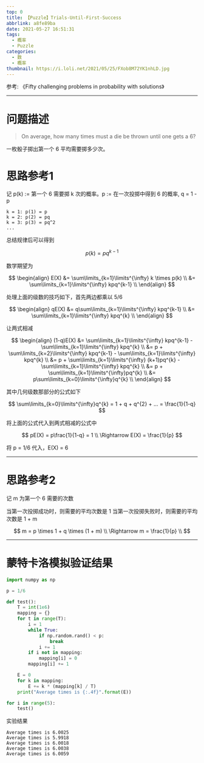 ```yaml
---
top: 0
title: 【Puzzle】Trials-Until-First-Success
abbrlink: a8fe89ba
date: 2021-05-27 16:51:31
tags:
  - 概率
  - Puzzle
categories:
  - 数
  - 概率
thumbnail: https://i.loli.net/2021/05/25/FXob8M72YK1nhLD.jpg
---
```


参考: 《Fifty challenging problems in probability with solutions》 

---

# 问题描述

>On average, how many times must a die be thrown until one gets a 6?

一枚骰子掷出第一个 6 平均需要掷多少次。

# 思路参考1

记 p(k) := 第一个 6 需要掷 k 次的概率。p := 在一次投掷中得到 6 的概率, q = 1 - p

```plain
k = 1: p(1) = p
k = 2: p(2) = pq
k = 3: p(3) = pq^2
...
```

总结规律后可以得到

$$
p(k) = pq^{k-1}
$$

数学期望为

$$
\begin{align}
E(X) &= \sum\limits_{k=1}\limits^{\infty} k \times p(k) \\
&= \sum\limits_{k=1}\limits^{\infty} kpq^{k-1} \\
\end{align} 
$$

处理上面的级数的技巧如下，首先两边都乘以 5/6

$$
\begin{align}
qE(X) &= q\sum\limits_{k=1}\limits^{\infty} kpq^{k-1} \\
&= \sum\limits_{k=1}\limits^{\infty} kpq^{k} \\
\end{align} 
$$

让两式相减

$$
\begin{align}
(1-q)E(X) &= \sum\limits_{k=1}\limits^{\infty} kpq^{k-1} - \sum\limits_{k=1}\limits^{\infty} kpq^{k} \\
&= p + \sum\limits_{k=2}\limits^{\infty} kpq^{k-1} - \sum\limits_{k=1}\limits^{\infty} kpq^{k} \\
&= p + \sum\limits_{k=1}\limits^{\infty} (k+1)pq^{k} - \sum\limits_{k=1}\limits^{\infty} kpq^{k} \\
&= p + \sum\limits_{k=1}\limits^{\infty}pq^{k} \\
&= p\sum\limits_{k=0}\limits^{\infty}q^{k} \\
\end{align} 
$$

其中几何级数那部分的公式如下

$$
\sum\limits_{k=0}\limits^{\infty}q^{k} = 1 + q + q^{2} + ... = \frac{1}{1-q}
$$

将上面的公式代入到两式相减的公式中

$$
pE(X) = p\frac{1}{1-q} = 1 \\
\Rightarrow E(X) = \frac{1}{p}
$$

将 p = 1/6 代入，E(X) = 6

---

# 思路参考2

记 m 为第一个 6 需要的次数

当第一次投掷成功时，则需要的平均次数是 1
当第一次投掷失败时，则需要的平均次数是 1 + m

$$
m = p \times 1 + q \times (1 + m) \\
\Rightarrow m = \frac{1}{p} \\
$$

---

# 蒙特卡洛模拟验证结果

```python
import numpy as np

p = 1/6

def test():
    T = int(1e6)
    mapping = {}
    for t in range(T):
        i = 1
        while True:
            if np.random.rand() < p:
                break
            i += 1
        if i not in mapping:
            mapping[i] = 0
        mapping[i] += 1

    E = 0
    for k in mapping:
        E += k * (mapping[k] / T)
    print("Average times is {:.4f}".format(E))

for i in range(5):
    test()
```

实验结果

```plain
Average times is 6.0025
Average times is 5.9918
Average times is 6.0018
Average times is 6.0038
Average times is 6.0059
```
